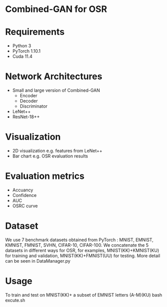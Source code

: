 # Combined-GAN for OSR




# Requirements
- Python 3
- PyTorch 1.10.1
- Cuda 11.4

# Network Architectures
- Small and large version of Combined-GAN
  - Encoder
  - Decoder
  - Discriminator
- LeNet++
- ResNet-18++

# Visualization
- 2D visualization e.g. features from LeNet++
- Bar chart e.g. OSR evaluation results

# Evaluation metrics
- Accuancy
- Confidence
- AUC
- OSRC curve

# Dataset
We use 7 benchmark datasets obtained from PyTorch : MNIST, EMNIST, KMNIST, FMNIST, SVHN, CIFAR-10, CIFAR-100.
We concatenate the 5 datasets in different ways for OSR, for examples, MNIST(KK)+KMNIST(KU) for training and validation, MNIST(KK)+FMNIST(UU) for testing. More detail can be seen in DataManager.py

# Usage
To train and test on MNIST(KK)+ a subset of EMNIST letters (A-M)(KU)
bash excute.sh
